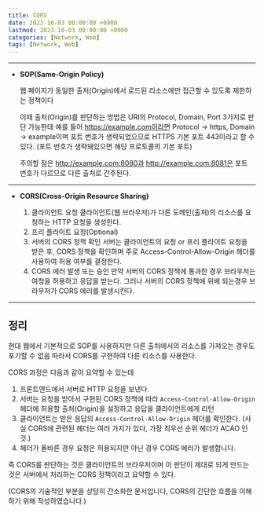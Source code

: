```yaml
---
title: CORS
date: 2023-10-03 00:00:00 +0900
lastmod: 2023-10-03 00:00:00 +0900
categories: [Network, Web]
tags: [Network, Web]
---
```


---

- **SOP(Same-Origin Policy)**

  웹 페이지가 동일한 출처(Origin)에서 로드된 리소스에만 접근할 수 있도록 제한하는 정책이다

  이때 출처(Origin)를 판단하는 방법은 URI의 Protocol, Domain, Port 3가지로 판단 가능한데 예를 들어 https://example.com이라면 Protocol -> https, Domain -> example이며 포트 번호가 생략되었으므로 HTTPS 기본 포트 443이라고 할 수 있다. (포트 번호가 생략돼있으면 해당 프로토콜의 기본 포트)

  주의할 점은 http://example.com:8080과 http://example.com:8081은 포트 번호가 다르므로 다른 출처로 간주된다.

---

- **CORS(Cross-Origin Resource Sharing)**

  1. 클라이언트 요청
     클라이언트(웹 브라우저)가 다른 도메인(출처)의 리소스를 요청하는 HTTP 요청을 생성한다.
  2. 프리 플라이트 요청(Optional)
  3. 서버의 CORS 정책 확인
     서버는 클라이언트의 요청 or 프리 플라이트 요청을 받은 후, CORS 정책을 확인하며 주로 Access-Control-Allow-Origin 헤더를 사용하여 허용 여부를 결정한다.
  4. CORS 에러 발생 또는 승인
     만약 서버의 CORS 정책에 통과한 경우 브라우저는 여청을 허용하고 응답을 받는다.
     그러나 서버의 CORS 정책에 위배 되는경우 브라우저가 CORS 에러를 발생시킨다.

---

## **정리**

현대 웹에서 기본적으로 SOP를 사용하지만 다른 출처에서의 리소스를 가져오는 경우도 포기할 수 없음 따라서 CORS를 구현하여 다른 리소스를 사용한다.

CORS 과정은 다음과 같이 요약할 수 있는데

1. 프론트엔드에서 서버로 HTTP 요청을 보낸다.
2. 서버는 요청을 받아서 구현된 CORS 정책에 따라 `Access-Control-Allow-Origin`헤더에 허용할 출처(Origin)을 설정하고 응답을 클라이언트에게 리턴
3. 클라이언트는 받은 응답의 `Access-Control-Allow-Origin` 헤더를 확인한다. (사실 CORS에 관련된 헤더는 여러 가지가 있다, 가장 최우선 순위 헤더가 ACAO 인 것.)
4. 헤더가 올바른 경우 요청은 허용되지만 아닌 경우 CORS 에러가 발생합니다.

즉 CORS를 판단하는 것은 클라이언트의 브라우저이며 이 판단이 제대로 되게 만드는 것은 서버에서 처리하는 CORS 정책이라고 요약할 수 있다.

(CORS의 기술적인 부분을 상당히 간소화한 문서입니다, CORS의 간단한 흐름을 이해하기 위해 작성하였습니다.)
